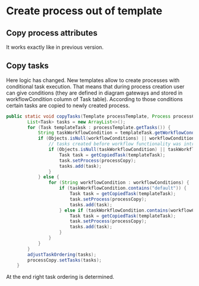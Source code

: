 # Create process out of template

## Copy process attributes

It works exactly like in previous version.

## Copy tasks

Here logic has changed. New templates allow to create processes with conditional task execution.
That means that during process creation user can give conditions (they are defined in diagram gateways and stored in workflowCondition column of Task table).
According to those conditions certain tasks are copied to newly created process.

```java
public static void copyTasks(Template processTemplate, Process processCopy, List<String> workflowConditions) {
        List<Task> tasks = new ArrayList<>();
        for (Task templateTask : processTemplate.getTasks()) {
            String taskWorkflowCondition = templateTask.getWorkflowCondition();
            if (Objects.isNull(workflowConditions) || workflowConditions.isEmpty()) {
                // tasks created before workflow functionality was introduced has null value
                if (Objects.isNull(taskWorkflowCondition) || taskWorkflowCondition.contains("default")) {
                    Task task = getCopiedTask(templateTask);
                    task.setProcess(processCopy);
                    tasks.add(task);
                }
            } else {
                for (String workflowCondition : workflowConditions) {
                    if (taskWorkflowCondition.contains("default")) {
                        Task task = getCopiedTask(templateTask);
                        task.setProcess(processCopy);
                        tasks.add(task);
                    } else if (taskWorkflowCondition.contains(workflowCondition)) {
                        Task task = getCopiedTask(templateTask);
                        task.setProcess(processCopy);
                        tasks.add(task);
                    }
                }
            }
        }
        adjustTaskOrdering(tasks);
        processCopy.setTasks(tasks);
    }
```

At the end right task ordering is determined.